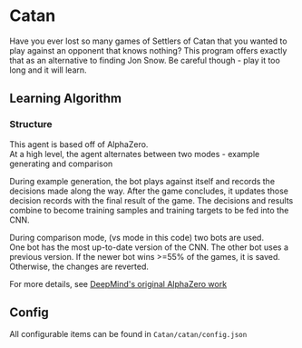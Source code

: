 # Catan

Have you ever lost so many games of Settlers of Catan that you wanted to play against an opponent that knows nothing?
This program offers exactly that as an alternative to finding Jon Snow.
Be careful though - play it too long and it will learn.

## Learning Algorithm

### Structure
This agent is based off of AlphaZero.  
At a high level, the agent alternates between two modes - example generating and comparison

During example generation, the bot plays against itself and records the decisions made along the way.
After the game concludes, it updates those decision records with the final result of the game.
The decisions and results combine to become training samples and training targets to be fed into the CNN.

During comparison mode, (vs mode in this code) two bots are used.  
One bot has the most up-to-date version of the CNN. The other bot uses a previous version.
If the newer bot wins >=55% of the games, it is saved. Otherwise, the changes are reverted.

For more details, see [DeepMind's original AlphaZero work](https://arxiv.org/abs/1712.01815)

## Config

All configurable items can be found in `Catan/catan/config.json`